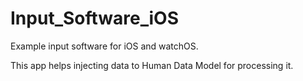 # Input_Software_iOS

Example input software for iOS and watchOS.

This app helps injecting data to Human Data Model for processing it.
